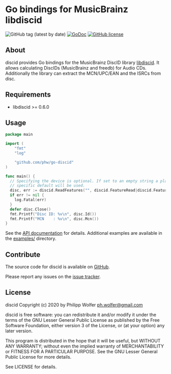 # Go bindings for MusicBrainz libdiscid
![GitHub tag (latest by date)](https://img.shields.io/github/v/tag/phw/go-discid?label=package%20version)
[![GoDoc](https://godoc.org/github.com/phw/go-discid?status.svg)](https://godoc.org/github.com/phw/go-discid)
[![GitHub license](https://img.shields.io/github/license/phw/go-discid)](https://github.com/phw/go-discid/blob/master/LICENSE)

## About
discid provides Go bindings for the MusicBrainz DiscID library [libdiscid](http://musicbrainz.org/doc/libdiscid).
It allows calculating DiscIDs (MusicBrainz and freedb) for Audio CDs. Additionally
the library can extract the MCN/UPC/EAN and the ISRCs from disc.

## Requirements
* libdiscid >= 0.6.0

## Usage

```go
package main

import (
	"fmt"
	"log"

	"github.com/phw/go-discid"
)

func main() {
  // Specifying the device is optional. If set to an empty string a platform
  // specific default will be used.
  disc, err := discid.ReadFeatures("", discid.FeatureRead|discid.FeatureMcn)
  if err != nil {
    log.Fatal(err)
  }
  defer disc.Close()
  fmt.Printf("Disc ID: %v\n", disc.Id())
  fmt.Printf("MCN    : %v\n", disc.Mcn())
}
```

See the [API documentation](https://godoc.org/github.com/phw/go-discid) for details.
Additional examples are available in the
[examples/](https://github.com/phw/go-discid/tree/master/examples) directory.

## Contribute
The source code for discid is available on
[GitHub](https://github.com/phw/go-discid).

Please report any issues on the
[issue tracker](https://github.com/phw/go-discid/issues).

## License
discid Copyright (c) 2020 by Philipp Wolfer <ph.wolfer@gmail.com>

discid is free software: you can redistribute it and/or modify
it under the terms of the GNU Lesser General Public License as published by
the Free Software Foundation, either version 3 of the License, or
(at your option) any later version.

This program is distributed in the hope that it will be useful,
but WITHOUT ANY WARRANTY; without even the implied warranty of
MERCHANTABILITY or FITNESS FOR A PARTICULAR PURPOSE.  See the
GNU Lesser General Public License for more details.

See LICENSE for details.
